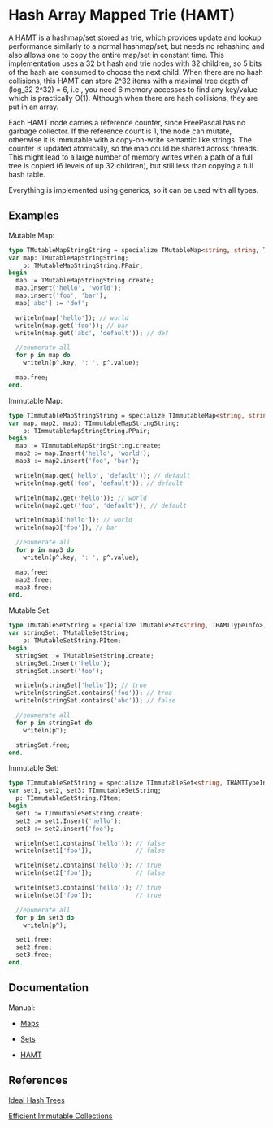 Hash Array Mapped Trie (HAMT)
============

A HAMT is a hashmap/set stored as trie, which provides update and lookup performance similarly to a normal hashmap/set, but needs no rehashing and also allows one to copy the entire map/set in constant time.  This implementation uses a 32 bit hash and trie nodes with 32 children, so 5 bits of the hash are consumed to choose the next child. When there are no hash collisions, this HAMT can store 2^32 items with a maximal tree depth of (log_32 2^32) = 6, i.e., you need 6 memory accesses to find any key/value which is practically O(1). Although when there are hash collisions, they are put in an array. 

Each HAMT node carries a reference counter, since FreePascal has no garbage collector. If the reference count is 1, the node can mutate, otherwise it is immutable with a copy-on-write semantic like strings. The counter is updated atomically, so the map could be shared across threads. This might lead to a large number of memory writes when a path of a full tree is copied (6 levels of up 32 children), but still less than copying a full hash table.

Everything is implemented using generics, so it can be used with all types.

Examples
------------

Mutable Map:

```pascal
type TMutableMapStringString = specialize TMutableMap<string, string, THAMTTypeInfo>;
var map: TMutableMapStringString;
    p: TMutableMapStringString.PPair;
begin
  map := TMutableMapStringString.create;
  map.Insert('hello', 'world');
  map.insert('foo', 'bar');
  map['abc'] := 'def';

  writeln(map['hello']); // world
  writeln(map.get('foo')); // bar
  writeln(map.get('abc', 'default')); // def

  //enumerate all
  for p in map do
    writeln(p^.key, ': ', p^.value);

  map.free;
end.
```

Immutable Map:


```pascal
type TImmutableMapStringString = specialize TImmutableMap<string, string, THAMTTypeInfo>;
var map, map2, map3: TImmutableMapStringString;
    p: TImmutableMapStringString.PPair;
begin
  map := TImmutableMapStringString.create;
  map2 := map.Insert('hello', 'world');
  map3 := map2.insert('foo', 'bar');

  writeln(map.get('hello', 'default')); // default
  writeln(map.get('foo', 'default')); // default

  writeln(map2.get('hello')); // world
  writeln(map2.get('foo', 'default')); // default

  writeln(map3['hello']); // world
  writeln(map3['foo']); // bar

  //enumerate all
  for p in map3 do
    writeln(p^.key, ': ', p^.value);

  map.free;
  map2.free;
  map3.free;
end.
```

Mutable Set:
```pascal
type TMutableSetString = specialize TMutableSet<string, THAMTTypeInfo>;
var stringSet: TMutableSetString;
    p: TMutableSetString.PItem;
begin
  stringSet := TMutableSetString.create;
  stringSet.Insert('hello');
  stringSet.insert('foo');

  writeln(stringSet['hello']); // true
  writeln(stringSet.contains('foo')); // true
  writeln(stringSet.contains('abc')); // false

  //enumerate all
  for p in stringSet do
    writeln(p^);

  stringSet.free;
end.
```


Immutable Set:

```pascal
type TImmutableSetString = specialize TImmutableSet<string, THAMTTypeInfo>;
var set1, set2, set3: TImmutableSetString;
  p: TImmutableSetString.PItem;
begin
  set1 := TImmutableSetString.create;
  set2 := set1.Insert('hello');
  set3 := set2.insert('foo');

  writeln(set1.contains('hello')); // false
  writeln(set1['foo']);            // false

  writeln(set2.contains('hello')); // true
  writeln(set2['foo']);            // false

  writeln(set3.contains('hello')); // true
  writeln(set3['foo']);            // true

  //enumerate all
  for p in set3 do
    writeln(p^);

  set1.free;
  set2.free;
  set3.free;
end.
```


Documentation
--------

Manual: 


* [Maps](https://www.benibela.de/documentation/hamt/hamt.maps.html)

* [Sets](https://www.benibela.de/documentation/hamt/hamt.sets.html)

* [HAMT](https://www.benibela.de/documentation/hamt/hamt.internals.html)

 
References
-------
[Ideal Hash Trees](https://infoscience.epfl.ch/record/64398/files/idealhashtrees.pdf)

[Efficient Immutable Collections](https://michael.steindorfer.name/publications/phd-thesis-efficient-immutable-collections.pdf)


